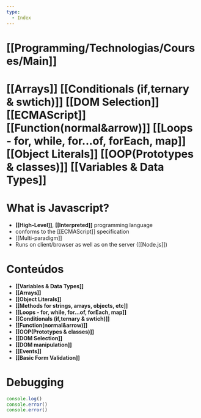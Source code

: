 ```yaml
---
type:
  - Index
---
```

# [[Programming/Technologias/Courses/Main]]

[[Arrays]]
[[Conditionals (if,ternary & swtich)]]
[[DOM Selection]]
[[ECMAScript]]
[[Function(normal&arrow)]]
[[Loops - for, while, for...of, forEach, map]]
[[Object Literals]]
[[OOP(Prototypes & classes)]]
[[Variables & Data Types]]
=======
# What is Javascript?
+ **[[High-Level]]**, **[[Interpreted]]** programming language
+ conforms to the [[ECMAScript]] specification
+ [[Multi-paradigm]]
+ Runs on client/browser as well as on the server ([[Node.js]])

# Conteúdos
+ **[[Variables & Data Types]]**
+ **[[Arrays]]**
+ **[[Object Literals]]**
+ **[[Methods for strings, arrays, objects, etc]]**
+ **[[Loops - for, while, for...of, forEach, map]]**
+ **[[Conditionals (if,ternary & swtich)]]**
+ **[[Function(normal&arrow)]]**
+ **[[OOP(Prototypes & classes)]]**
+ **[[DOM Selection]]**
+ **[[DOM manipulation]]**
+ **[[Events]]**
+ **[[Basic Form Validation]]**

# Debugging
```js
console.log()
console.error()
console.error()
```
